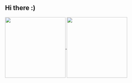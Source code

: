 ## Hi there :)


<a href="https://github.com/catsdisownedz/github-readme-stats">
  <img height=200 align="center" src="https://github-readme-stats.vercel.app/api?username=catsdisownedz&show_icons=true&theme=radical" />
</a>
<a href="https://github.com/catsdisownedz/convoychat">
  <img height=200 align="center" src="https://github-readme-stats.vercel.app/api/top-langs/?username=catsdisownedz&theme=radical&layout=compact&langs_count=10&card_width=320" />
</a>

<!--
**

- 🔭 I’m currently working on ...
- 🌱 I’m currently learning ...
- 👯 I’m looking to collaborate on ...
- 🤔 I’m looking for help with ...
- 💬 Ask me about ...
- 📫 How to reach me: ...
- 😄 Pronouns: ...
- ⚡ Fun fact: ...
-->
